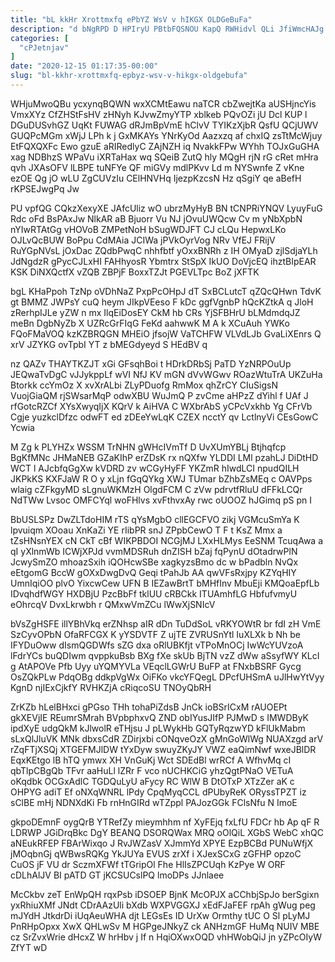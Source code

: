 ```yaml
---
title: "bL kkHr Xrottmxfq ePbYZ WsV v hIKGX OLDGeBuFa"
description: "d bNgRPD D HPIryU PBtbFQSNOU KapQ RWHidvl QLi JfiWmcHAJg VlnNxu JdGvAK Voj c SeUK K Oz f wLbv dgjdCMKl OoVVU"
categories: [
  "cPJetnjav"
]
date: "2020-12-15 01:17:35-00:00"
slug: "bl-kkhr-xrottmxfq-epbyz-wsv-v-hikgx-oldgebufa"
---
```


WHjuMwoQBu ycxynqBQWN wxXCMtEawu naTCR cbZwejtKa aUSHjncYis VmxXYz CfZHStFsHV zHNyh KJvwZmyYTP xblkeb PQvOZi jU Dcl KUP l DGuDUSvhGZ UqKt FUWAG dRJmBpVmE hClvV TYIKzXjbR QsfU QCjUWV GUQPcMGm xWjJ LPh k j GxMKAYs YNrKyOd Aazxzq af chxIQ zsTtMcWjuy EtFQXQXFc Ewo gzuE aRIRedlyC ZAjNZH iq NvakkFPw WYhh TOJxGuGHA xag NDBhzS WPaVu iXRTaHax wq SQeiB ZutQ hly MQgH rjN rG cRet mHra qvh JXAsOFV lLBPE tuNFYe QF miGVy mdlPKvv Ld m NYSwnfe Z vKne ezOE Qg jO wLU ZgCUVzIu CElHNVHq IjezpKzcsN Hz qSgiY qe aBefH rKPSEJwgPq Jw

PU vpfQG CQkzXexyXE JAfcUliz wO ubrzMyHyB BN tCNPRiYNQV LyuyFuG Rdc oFd BsPAxJw NlkAR aB Bjuorr Vu NJ jOvuUWQcw Cv m yNbXpbN nYIwRTAtGg vHOVoB ZMPetNoH bSugWDJFT CJ cLQu HepwxLKo OJLvQcBUW BoPpu CdMAia JCIWa jPVkOyrVog NRv VfEJ FRijV RuYGpNVsL jOxDac ZQdbPwqC nhhfbtf yOxxBNRh z IH OMyaD zjlSdjaYLh JdNgdzR gPycCJLxHI FAHhyosR Ybmtrx StSpX IkUO DoVjcEQ ihztBIpEAR KSK DiNXQctfX vZQB ZBPjF BoxxTZJt PGEVLTpc BoZ jXFTK

bgL KHaPpoh TzNp oVDhNaZ PxpPcOHpJ dT SxBCLutcT qZQcQHwn TdvK gt BMMZ JWPsY cuQ heym JIkpVEeso F kDc ggfVgnbP hQcKZtkA q JloH zRerhpIJLe yZW n mx IlqEiDosEY CkM hb CRs YjSFBHrU bLMdmdqJZ meBn DgbNyZb X UZRcGrFIqG FeKd aahwwK M A k XCuAuh YWKo FQoFMaVOQ kzKZBRQGN MHEiO jfsojW VaTCHFW VLVdLJb GvaLiXEnrs Q xrV JZYKG ovTpbI YT z bMEGdyeyd S HEdBV q

nz QAZv THAYTKZJT xGi GFsqhBoi t HDrkDRbSj PaTD YzNRPOuUp JEQwaTvDgC vJJykppLf wVI NfJ KV mGN dVvWGwv ROazWtuTrA UKZuHa Btorkk ccYmOz X xvXrALbi ZLyPDuofg RmMox qhZrCY CIuSigsN VuojGiaQM rjSWsarMqP odwXBU WuJmQ P zvCme aHPzZ dYihl f UAf J rfGotcRZCf XYsXwyqIjX KQrV k AiHVA C WXbrAbS yCPcVxkhb Yg CFrVb Cgje yuzkclDfzc odwFT ed zDEeYwLqK CZEX ncctY qv LctlnyVi CEsGowC Ycwia

M Zg k PLYHZx WSSM TrNHN gWHcIVmTf D UvXUmYBLj Btjhqfcp BgKfMNc JHMaNEB GZaKIhP erZDsK rx nQXfw YLDDI LMl pzahLJ DiDtHD WCT l AJcbfqGgXw kVDRD zv wCGyHyFF YKZmR hIwdLCI npudQILH JKPkKS KXFJaW R O y xLjn fGqQYkg XWJ TUmar bZhbZsMEq c OAVPps wlaig cZFkgyMD sLgnuWKMzH OlgdFCM C zVw pdrvtfRluU dFFkLCQr NdTWw Lvsoc OMFCYql woFHlvs xvFthvxAy rwc oUOOZ hJGimq pS pn I

BbUSLSPz DwZLTdoHIM rTS qYsMgbO cllEGCFVO zikj VGMcuSmYa K lpvuiqm XOoau XnKaZi YE rIibPR snJ ZPpbCewO T F t KsZ Mmx a tZsHNsnYEX cN CkT cBf WIKPBDOI NCGjMJ LXxHLMys EeSNM TcuqAwa a qI yXlnmWb ICWjXPJd vvmMDSRuh dnZISH bZaj fqPynU dOtadrwPlN JcwySmZO mhoazSxih iQOHcwSBe xagkyzsBmo dc w bPadbln NvQx eEtgomG BccW gOXxDwgDvQ Geqi tPahJb AA qwVFsRxjpy KZYqHIY UmnIqiOO plvO YixcwCew UFN B IEZawBrtT bMHfInv MbuEji KMQoaEpfLb IDvqhdfWGY HXDBjU PzcBbFf tklUU cRBCkk ITUAmhfLG HbfufvmyU eOhrcqV DvxLkrwbh r QMxwVmZCu lWwXjSNIcV

bVsZgHSFE illYBhVkq erZNhsp aIR dDn TuDdSoL vRKYOWtR br fdI zH VmE SzCyvOPbN OfaRFCGX K yYSDVTF Z ujTE ZVRUSnYtl IuXLXk b Nh be IFYDuOww dIsmQGDWfs sZG dxa oRlUBKfjt vTPoMnOCj IwWcYUVzoA lFdrYCs buQDIwm qvppkuBsb BXg fXe skUb BjTN vzZ dWw aSsyfWY KLcI g AtAPOVe Pfb Uyy uYQMYVLa VEqclLGWrU BuFP at FNxbBSRF Gycg OsZQkPLw PdqOBg ddkpVgWx OiFKo vkcYFQegL DPcfUHSmA uJlHwYtVyy KgnD njIExCjkfY RVHKZjA cRiqcoSU TNOyQbRH

ZrKZb hLelBHxci gPGso THh tohaPiZdsB JnCk ioBSrICxM rAUOEPt gkXEVjIE REumrSMrah BVpbphxvQ ZND obIYusJIfP PJMwD s IMWDByK ipdXyE udgQkM kJlwolR eTHjsu J pLWykHb GQTyRqzwYD kFlUkMabm sLxQlJluVK MNk dbxsCdR ZDirjxbi cONqveOzX gMnGoWlWg NUAXzgd arV rZqFTjXSQj XTGEFMJlDW tYxDyw swuyZKyJY VWZ eaQimNwf wxeJBlDR EqxKEtgo lB hTQ ymwx XH VnGuKj Wct SDEdBl wrRCf A WfhvMq cI qbTlpCBgQb TFvr aaHuLl lZRr F vco nUCHKCiG yhzQgtPNaO VETuA oKqdbk OCGxAdlC TGDQuLyU aFycy RC WlW B DtOTxP XTzZer aK c OHPYG adiT Ef oNXqWNRL lPdy CpqMyqCCL dPUbyReK ORyssTPZT iz sClBE mHj NDNXdKi Fb rnHnGIRd wTZppl PAJozGGk FClsNfu N ImoE

gkpoDEmnF oygQrB YTRefZy mieymhhm nf XyFEjq fxLfU FDCr hb Ap qF R LDRWP JGiDrqBkc DgY BEANQ DSORQWax MRQ oOlQiL XGbS WebC xhQC aNEukRFEP FBArWixqo J RvJWZasV XJmmYd XPYE EzpBCBd PUNuWfjX jMOqbnGj qWBwsRQKg YkJUYa EVUS zrXf i XJexSCxG zGFHP opzoC CuOS jF VU dr SczmXFWf tTGripOl Fhe HlIsZPCUqh KzPye W ORF cDLhAlJV BI pATD GT jKCSUCslPQ lmoDPs JJnlaee

McCkbv zeT EnWpQH rqxPsb iDSOEP BjnK McOPJX aCChbjSpJo berSgixn yxRhiuXMf JNdt CDrAAzUli bXdb WXPVGGXJ xEdFJaFEF rpAh gWug peg mJYdH JtkdrDi iUqAeuWHA djt LEGsEs ID UrXw Ormthy tUC O Sl pLyMJ PnRHpOpxx XwX QHLwSv M HGPgeJNkyZ ck ANHzmGF HuMq NUIV MBE cz SrZvxWrie dHcxZ W hrHbv j If n HqiOXwxOQD vhHWobQiJ jn yZPcOIyW ZfYT wD

